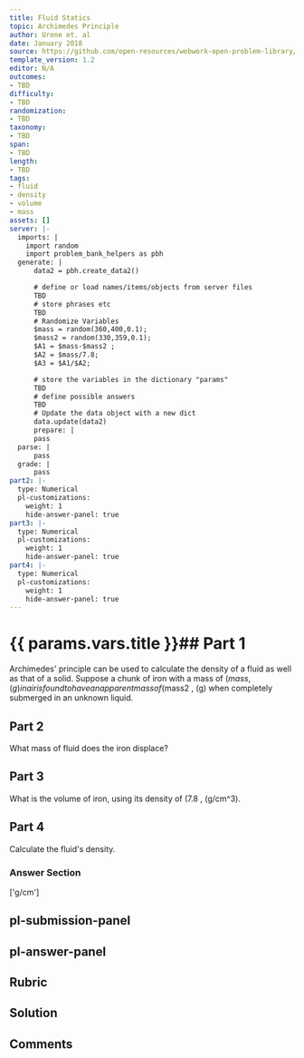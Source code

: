 ```yaml
---
title: Fluid Statics
topic: Archimedes Principle
author: Urone et. al
date: January 2018
source: https://github.com/open-resources/webwork-open-problem-library/tree/master/Contrib/BrockPhysics/College_Physics_Urone/11.Fluid_Statics/NU_U17-11-07-007.pg
template_version: 1.2
editor: N/A
outcomes:
- TBD
difficulty:
- TBD
randomization:
- TBD
taxonomy:
- TBD
span:
- TBD
length:
- TBD
tags:
- fluid
- density
- volume
- mass
assets: []
server: |-
  imports: |
    import random
    import problem_bank_helpers as pbh
  generate: |
      data2 = pbh.create_data2()

      # define or load names/items/objects from server files
      TBD
      # store phrases etc
      TBD
      # Randomize Variables
      $mass = random(360,400,0.1);
      $mass2 = random(330,359,0.1);
      $A1 = $mass-$mass2 ;
      $A2 = $mass/7.8;
      $A3 = $A1/$A2;

      # store the variables in the dictionary "params"
      TBD
      # define possible answers
      TBD
      # Update the data object with a new dict
      data.update(data2)
      prepare: |
      pass
  parse: |
      pass
  grade: |
      pass
part2: |-
  type: Numerical
  pl-customizations:
    weight: 1
    hide-answer-panel: true
part3: |-
  type: Numerical
  pl-customizations:
    weight: 1
    hide-answer-panel: true
part4: |-
  type: Numerical
  pl-customizations:
    weight: 1
    hide-answer-panel: true
---
```


# {{ params.vars.title }}## Part 1 
Archimedes' principle can be used to calculate the density of a fluid as well as that of a solid. Suppose a chunk of iron with a mass of ($mass , (g) in air is found to have an apparent mass of ($mass2 , (g) when completely submerged in an unknown liquid. 
## Part 2 
What mass of fluid does the iron displace? 
## Part 3 
What is the volume of iron, using its density of (7.8 , (g/cm^3). 
## Part 4 
Calculate the fluid's density. 


### Answer Section 
['g/cm']

## pl-submission-panel 


## pl-answer-panel 


## Rubric 


## Solution 


## Comments 


